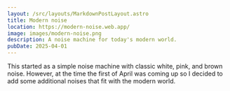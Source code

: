 ```yaml
---
layout: /src/layouts/MarkdownPostLayout.astro
title: Modern noise
location: https://modern-noise.web.app/
image: images/modern-noise.png
description: A noise machine for today's modern world.
pubDate: 2025-04-01
---
```


This started as a simple noise machine with classic white, pink, and brown noise. However, at the time the first of April was coming up so I decided to add some additional noises that fit with the modern world.